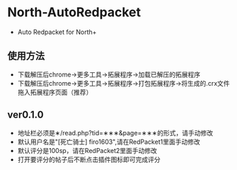 # North-AutoRedpacket
- Auto Redpacket for North+

## 使用方法

- 下载解压后chrome→更多工具→拓展程序→加载已解压的拓展程序
- 下载解压后chrome→更多工具→拓展程序→打包拓展程序→将生成的.crx文件拖入拓展程序页面（推荐）

## ver0.1.0

- 地址栏必须是&lowast;/read.php?tid=&lowast;&lowast;&lowast;&amp;page=&lowast;&lowast;&lowast;的形式，请手动修改
- 默认用户名是"[死亡骑士] firo1603",请在RedPacket1里面手动修改
- 默认评分是100sp，请在RedPacket2里面手动修改
- 打开要评分的帖子后不断点击插件图标即可完成评分
